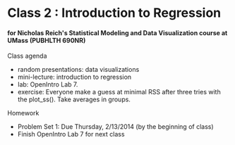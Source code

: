 Class 2 : Introduction to Regression
========
#### for Nicholas Reich's Statistical Modeling and Data Visualization course at UMass (PUBHLTH 690NR)


Class agenda
* random presentations: data visualizations
* mini-lecture: introduction to regression
* lab: OpenIntro Lab 7. 
* exercise: Everyone make a guess at minimal RSS after three tries with the plot_ss(). Take averages in groups.

Homework
* Problem Set 1: Due Thursday, 2/13/2014 (by the beginning of class)
* Finish OpenIntro Lab 7 for next class
